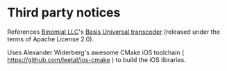 # Third party notices

References [Binomial LLC](http://www.binomial.info)'s [Basis Universal transcoder](https://github.com/BinomialLLC/basis_universal) (released under the terms of Apache License 2.0).

Uses Alexander Widerberg's awesome CMake iOS toolchain ( <https://github.com/leetal/ios-cmake> ) to build the iOS libraries.
